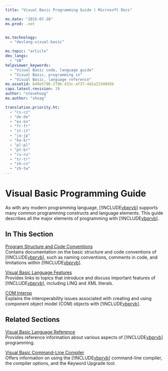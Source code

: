 ```yaml
---
title: "Visual Basic Programming Guide | Microsoft Docs"

ms.date: "2015-07-20"
ms.prod: .net


ms.technology: 
  - "devlang-visual-basic"

ms.topic: "article"
dev_langs: 
  - "VB"
helpviewer_keywords: 
  - "Visual Basic code, language guide"
  - "Visual Basic, programming in"
  - "Visual Basic, language reference"
ms.assetid: 640e5796-2796-433c-af37-4d2a2334895b
caps.latest.revision: 19
author: "stevehoag"
ms.author: "shoag"

translation.priority.ht: 
  - "cs-cz"
  - "de-de"
  - "es-es"
  - "fr-fr"
  - "it-it"
  - "ja-jp"
  - "ko-kr"
  - "pl-pl"
  - "pt-br"
  - "ru-ru"
  - "tr-tr"
  - "zh-cn"
  - "zh-tw"
---
```

# Visual Basic Programming Guide
As with any modern programming language, [!INCLUDE[vbprvb](../../csharp/programming-guide/concepts/linq/includes/vbprvb_md.md)] supports many common programming constructs and language elements. This guide describes all the major elements of programming with [!INCLUDE[vbprvb](../../csharp/programming-guide/concepts/linq/includes/vbprvb_md.md)].  
  
## In This Section  
 [Program Structure and Code Conventions](../../visual-basic/programming-guide/program-structure/program-structure-and-code-conventions.md)  
 Contains documentation on the basic structure and code conventions of [!INCLUDE[vbprvb](../../csharp/programming-guide/concepts/linq/includes/vbprvb_md.md)], such as naming conventions, comments in code, and limitations within [!INCLUDE[vbprvb](../../csharp/programming-guide/concepts/linq/includes/vbprvb_md.md)].  
  
 [Visual Basic Language Features](../../visual-basic/programming-guide/language-features/index.md)  
 Provides links to topics that introduce and discuss important features of [!INCLUDE[vbprvb](../../csharp/programming-guide/concepts/linq/includes/vbprvb_md.md)], including LINQ and XML literals.  
  
 [COM Interop](../../visual-basic/programming-guide/com-interop/index.md)  
 Explains the interoperability issues associated with creating and using component object model (COM) objects with [!INCLUDE[vbprvb](../../csharp/programming-guide/concepts/linq/includes/vbprvb_md.md)].  
  
## Related Sections  
 [Visual Basic Language Reference](../../visual-basic/language-reference/index.md)  
 Provides reference information about various aspects of [!INCLUDE[vbprvb](../../csharp/programming-guide/concepts/linq/includes/vbprvb_md.md)] programming.  
  
 [Visual Basic Command-Line Compiler](../../visual-basic/reference/command-line-compiler/index.md)  
 Offers information on using the [!INCLUDE[vbprvb](../../csharp/programming-guide/concepts/linq/includes/vbprvb_md.md)] command-line compiler, the compiler options, and the Keyword Upgrade tool.